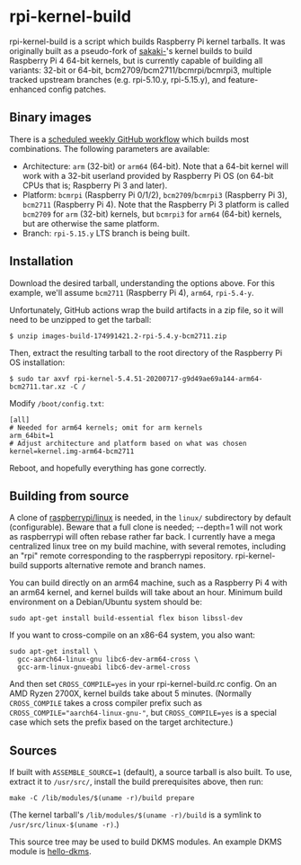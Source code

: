 # rpi-kernel-build

rpi-kernel-build is a script which builds Raspberry Pi kernel tarballs.  It was originally built as a pseudo-fork of [sakaki-](https://github.com/sakaki-)'s kernel builds to build Raspberry Pi 4 64-bit kernels, but is currently capable of building all variants: 32-bit or 64-bit, bcm2709/bcm2711/bcmrpi/bcmrpi3, multiple tracked upstream branches (e.g. rpi-5.10.y, rpi-5.15.y), and feature-enhanced config patches.

## Binary images

There is a [scheduled weekly GitHub workflow](https://github.com/rfinnie/rpi-kernel-build/actions) which builds most combinations.  The following parameters are available:

* Architecture: `arm` (32-bit) or `arm64` (64-bit).  Note that a 64-bit kernel will work with a 32-bit userland provided by Raspberry Pi OS (on 64-bit CPUs that is; Raspberry Pi 3 and later).
* Platform: `bcmrpi` (Raspberry Pi 0/1/2), `bcm2709`/`bcmrpi3` (Raspberry Pi 3), `bcm2711` (Raspberry Pi 4).  Note that the Raspberry Pi 3 platform is called `bcm2709` for `arm` (32-bit) kernels, but `bcmrpi3` for `arm64` (64-bit) kernels, but are otherwise the same platform.
* Branch: `rpi-5.15.y` LTS branch is being built.

## Installation

Download the desired tarball, understanding the options above.  For this example, we'll assume `bcm2711` (Raspberry Pi 4), `arm64`, `rpi-5.4-y`.

Unfortunately, GitHub actions wrap the build artifacts in a zip file, so it will need to be unzipped to get the tarball:
```
$ unzip images-build-174991421.2-rpi-5.4.y-bcm2711.zip
```

Then, extract the resulting tarball to the root directory of the Raspberry Pi OS installation:
```
$ sudo tar axvf rpi-kernel-5.4.51-20200717-g9d49ae69a144-arm64-bcm2711.tar.xz -C /
```

Modify `/boot/config.txt`:
```
[all]
# Needed for arm64 kernels; omit for arm kernels
arm_64bit=1
# Adjust architecture and platform based on what was chosen
kernel=kernel.img-arm64-bcm2711
```

Reboot, and hopefully everything has gone correctly.

## Building from source

A clone of [raspberrypi/linux](https://github.com/raspberrypi/linux) is needed, in the ```linux/``` subdirectory by default (configurable).  Beware that a full clone is needed; --depth=1 will not work as raspberrypi will often rebase rather far back.  I currently have a mega centralized linux tree on my build machine, with several remotes, including an "rpi" remote corresponding to the raspberrypi repository.  rpi-kernel-build supports alternative remote and branch names.

You can build directly on an arm64 machine, such as a Raspberry Pi 4 with an arm64 kernel, and kernel builds will take about an hour.  Minimum build environment on a Debian/Ubuntu system should be:

```
sudo apt-get install build-essential flex bison libssl-dev
```

If you want to cross-compile on an x86-64 system, you also want:

```
sudo apt-get install \
  gcc-aarch64-linux-gnu libc6-dev-arm64-cross \
  gcc-arm-linux-gnueabi libc6-dev-armel-cross
```

And then set `CROSS_COMPILE=yes` in your rpi-kernel-build.rc config.  On an AMD Ryzen 2700X, kernel builds take about 5 minutes.  (Normally `CROSS_COMPILE` takes a cross compiler prefix such as `CROSS_COMPILE="aarch64-linux-gnu-"`, but `CROSS_COMPILE=yes` is a special case which sets the prefix based on the target architecture.)

## Sources

If built with `ASSEMBLE_SOURCE=1` (default), a source tarball is also built.  To use, extract it to `/usr/src/`, install the build prerequisites above, then run:

```
make -C /lib/modules/$(uname -r)/build prepare
```

(The kernel tarball's `/lib/modules/$(uname -r)/build` is a symlink to `/usr/src/linux-$(uname -r)`.)

This source tree may be used to build DKMS modules.  An example DKMS module is [hello-dkms](https://github.com/rfinnie/hello-dkms).
